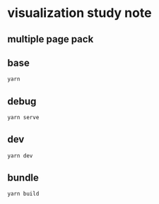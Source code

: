 # visualization study note

## multiple page pack

## base

```bash
yarn
```

## debug

```bash
yarn serve
```

## dev

```bash
yarn dev
```

## bundle

```bash
yarn build
```
